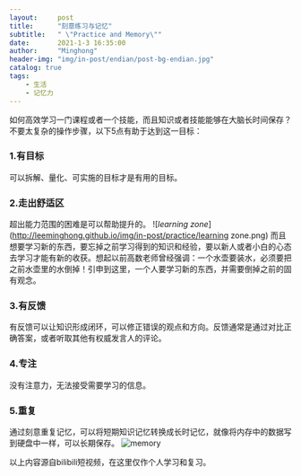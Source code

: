 ```yaml
---
layout:     post
title:      "刻意练习与记忆"
subtitle:   " \"Practice and Memory\""
date:       2021-1-3 16:35:00
author:     "Minghong"
header-img: "img/in-post/endian/post-bg-endian.jpg"
catalog: true
tags:
    - 生活
    - 记忆力
---
```


如何高效学习一门课程或者一个技能，而且知识或者技能能够在大脑长时间保存？不要太复杂的操作步骤，以下5点有助于达到这一目标：

### 1.有目标
可以拆解、量化、可实施的目标才是有用的目标。

### 2.走出舒适区
超出能力范围的困难是可以帮助提升的。
![*learning zone*](http://leeminghong.github.io/img/in-post/practice/learning zone.png)
而且想要学习新的东西，要忘掉之前学习得到的知识和经验，要以新人或者小白的心态去学习才能有新的收获。想起以前高数老师曾经强调：一个水壶要装水，必须要把之前水壶里的水倒掉！引申到这里，一个人要学习新的东西，并需要倒掉之前的固有观念。

### 3.有反馈
有反馈可以让知识形成闭环，可以修正错误的观点和方向。反馈通常是通过对比正确答案，或者听取其他有权威发言人的评论。

### 4.专注
没有注意力，无法接受需要学习的信息。

### 5.重复
通过刻意重复记忆，可以将短期知识记忆转换成长时记忆，就像将内存中的数据写到硬盘中一样，可以长期保存。
![*memory*](http://leeminghong.github.io/img/in-post/practice/memory.png)

以上内容源自bilibili短视频，在这里仅作个人学习和复习。

<p id = "build"></p>

